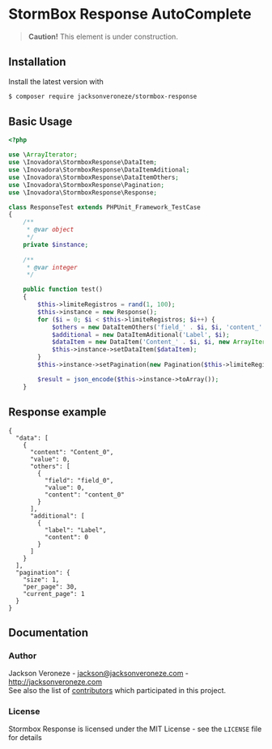 # StormBox Response AutoComplete

> **Caution!** This element is under construction.

## Installation

Install the latest version with

```bash
$ composer require jacksonveroneze/stormbox-response
```

## Basic Usage

```php
<?php

use \ArrayIterator;
use \Inovadora\StormboxResponse\DataItem;
use \Inovadora\StormboxResponse\DataItemAditional;
use \Inovadora\StormboxResponse\DataItemOthers;
use \Inovadora\StormboxResponse\Pagination;
use \Inovadora\StormboxResponse\Response;

class ResponseTest extends PHPUnit_Framework_TestCase
{
    /**
     * @var object
     */
    private $instance;
    
    /**
     * @var integer
     */

    public function test()
    {
        $this->limiteRegistros = rand(1, 100);
        $this->instance = new Response();
        for ($i = 0; $i < $this->limiteRegistros; $i++) {
            $others = new DataItemOthers('field_' . $i, $i, 'content_' . $i);
            $additional = new DataItemAditional('Label', $i);
            $dataItem = new DataItem('Content_' . $i, $i, new ArrayIterator([$others]), new ArrayIterator([$additional]));
            $this->instance->setDataItem($dataItem);
        }
        $this->instance->setPagination(new Pagination($this->limiteRegistros, 30, 1));

		$result = json_encode($this->instance->toArray());
    }

```

## Response example
```
{
  "data": [
    {
      "content": "Content_0",
      "value": 0,
      "others": [
        {
          "field": "field_0",
          "value": 0,
          "content": "content_0"
        }
      ],
      "additional": [
        {
          "label": "Label",
          "content": 0
        }
      ]
    }
  ],
  "pagination": {
    "size": 1,
    "per_page": 30,
    "current_page": 1
  }
}
```

## Documentation

### Author

Jackson Veroneze - <jackson@jacksonveroneze.com> - <http://jacksonveroneze.com><br />
See also the list of [contributors](https://github.com/Seldaek/monolog/contributors) which participated in this project.

### License

Stormbox Response is licensed under the MIT License - see the `LICENSE` file for details
